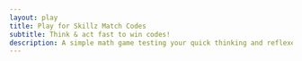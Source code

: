 ```yaml
---
layout: play
title: Play for Skillz Match Codes
subtitle: Think & act fast to win codes!
description: A simple math game testing your quick thinking and reflexes. Play to win Mikey's event codes.
---
```

